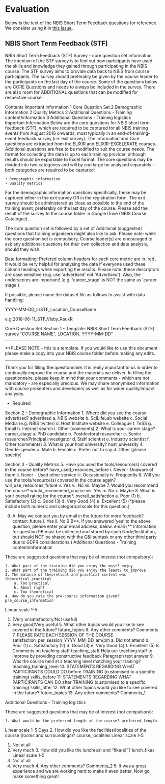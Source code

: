 # Evaluation

Below is the text of the NBIS Short Term Feedback questions for reference.
We consider using it in [this Issue](https://github.com/UPPMAX/programming_formalisms/issues/51).

## NBIS Short Term Feedback (STF)

NBIS Short Term Feedback (STF) Survey - core question set information
The intention of the STF survey is to find out how participants have used the skills and knowledge they gained through participating in the NBIS course. The STF survey aims to provide data back to NBIS from course participants. The survey should preferably be given by the course leader to the participants on the last day of the course. 
Some of the questions below are CORE Questions and needs to always be included in the survey. There are also room for ADDITIONAL questions that can be modified for respective course.

Contents
Important Information	1
Core Question Set	2
Demographic Information	2
Quality Metrics	2
Additional Questions - Training content/information	3
Additional Questions - Training logistics	
Important Information
Below are the core questions for NBIS short term feedback (STF), which are required to be captured for all NBIS training events from August 2018 onwards, most typically in an end-of-training-event feedback survey (i.e. exit survey). The information and Core questions are extracted from the ELIXIR and ELIXIR-EXCELERATE courses. Additional questions are free to be modified to suit the course needs. The format for collecting the data is up to each training provider, although results should be exportable to Excel format. The core questions may be divided into two categories and will by and large be analysed separately - both categories are required to be captured: 

    • Demographic information
    • Quality metrics

For the demographic information questions specifically, these may be captured either in the exit survey OR in the registration form. The exit survey should be administered as close as possible to the end of the training event, preferably on the last day of the course. Please add the result of the survey to the course folder in Google Drive (NBIS Course Catalogue).

The core question set is followed by a set of Additional (suggested) questions that training organisers might also like to ask. Please note: while the core question set is compulsory, Course leader(s) are encouraged to ask any additional questions for their own collection and data analysis, should they wish.

Data formatting: Prefered column headers for each core metric are in ‘red’. It would be very helpful for analysing the data if everyone used these column headings when exporting the results. Please note: these descriptors are case sensitive (e.g. use 'advertised' not 'Advertised'). Also, the underscores are important! (e.g. 'career_stage' is NOT the same as 'career stage').

If possible, please name the dataset file as follows to assist with data handling:

YYYY-MM-DD_L/STF_Location_CourseName

e.g.2018-06-11_STF_Visby_RaukR

Core Question Set
Section 1 - Template: NBIS Short Term Feedback (STF) survey  “COURSE NAME", LOCATION, YYYY-MM-DD”
***************************************************************************************************************************
**PLEASE NOTE - this is a template. If you would like to use this document please make a copy into your NBIS course folder before making any edits. 
***************************************************************************************************************************

Thank you for filling the questionnaire. It is really important to us in order to continually improve the course and the materials we deliver. In filling the questionnaire, please keep in mind that your comments - which are not mandatory - are especially precious. We may share anonymised information with course presenters and developers as well as for wider quality/impact analyses.

* Required

Section 2 - Demographic Information
    1. Where did you see the course advertised? advertised
        a. NBIS website
        b. SciLifeLab website
        c. Social Media (e.g. NBIS twitter)
        d. Host Institute website
        e. Colleague
        f. TeSS
        g. Email
        h. Internet search
        i. Other (comments)
    2. What is your career stage? career_stage
        a. PhD candidate
        b. Postdoctoral researcher
        c. Senior researcher/Principal investigator
        d. Staff scientist
        e. Industry scientist
        f. Other (comments)
    3. What is your host university? host_university
    4. Gender gender
        a. Male
        b. Female
        c. Prefer not to say
        d. Other (please specify)

Section 3 - Quality Metrics
    5. Have you used the tools/resource(s) covered in the course before? have_used_resources_before
            i. Never - Unaware of them
            ii. Never - Used other service
            iii. Occasionally
            iv. Frequently
      6. Will you use the tools/resource(s) covered in the course again?        will_use_resources_future
            v. Yes
            vi. No
            vii. Maybe
7. Would you recommend the course? would_recommend_course
            viii. Yes
            ix. No 
            x. Maybe 
8. What is your overall rating for the course*. overall_satisfaction
    a. Poor (1)
    b. Satisfactory (2)
    c. Good (3)
    d. Very Good (4)
    e. Excellent (5)
(*please include both numeric and categorical scale for this question.)

9. A. May we contact you by email in the future for more feedback? contact_future
	i. Yes
	ii. No
9 B**. If you answered ‘yes’ to the above question, please enter your email address, below. email
(** Information for question 9B must be collected and stored by each Node/Institution, but should NOT be shared with the Q&I subtask or any other third party due to GDPR considerations.)
Additional Questions - Training content/information

These are suggested questions that may be of interest (not compulsory):

    1. What part of the training did you enjoy the most? enjoy
    2. What part of the training did you enjoy the least? to_improve
    3. The balance of theoretical and practical content was theoretical_practical
        a. Too practical
        b. About right
        c. Too theoretical
    4. How do you rate the pre-course information given? pre_course_information
Linear scale 1-5
1. (Very unsatisfactory/Not useful)
5. Very good/Very useful
    5. What other topics would you like to see covered in the future? future_topics
    6. Any other comments? Comments
    7. PLEASE RATE EACH SESSION OF THE COURSE satisfaction_per_session_YYYY_MM_DD_am/pm
        a. Did not attend
        b. Poor (1)
        c. Satisfactory (2)
        d. Good (3)
        e. Very Good (4)
        f. Excellent (5)
    8. Comments on teaching staff teaching_staff
Help our teaching staff to improve by providing constructive feedback
Paragraph text answer
    9. Was the course held at a teaching level matching your training? teaching_training_level
    10. STATEMENTS REGARDING WHAT PARTICIPANTS COULD DO before TRAINING (customised to a specific training) skills_before
    11. STATEMENTS REGARDING WHAT PARTICIPANTS CAN DO after TRAINING (customised to a specific training) skills_after
    12. What other topics would you like to see covered in the future? future_topics
    13. Any other comments? Comments_1

Additional Questions - Training logistics

These are suggested questions that may be of interest (not compulsory):

    1. What would be the preferred length of the course? preferred_length
Linear scale 1-5 Days
    2. How did you like the facilities/localities of the course (rooms and surroundings)? course_localities
Linear scale 1-5
1. Not at all
5. Very much
    3. How did you like the lunch(es) and “fika(s)”? lunch_fikas
Linear scale 1-5
1. Not at all
5. Very much
    4. Any other comments? Comments_2
    5. It was a great experience and we are working hard to make it even better. Now go make something great!